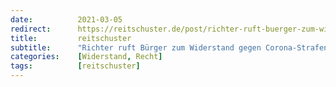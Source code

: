 ```yaml
---
date:          2021-03-05
redirect:      https://reitschuster.de/post/richter-ruft-buerger-zum-widerstand-gegen-corona-strafen-auf/
title:         reitschuster
subtitle:      "Richter ruft Bürger zum Widerstand gegen Corona-Strafen auf"
categories:    [Widerstand, Recht]
tags:          [reitschuster]
---
```

